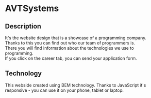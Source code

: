# AVTSystems

## Description
It's the website design that is a showcase of a programming company. Thanks to this you can find out who our team of programmers is.  
There you will find information about the technologies we use to programming.  
If you click on the career tab, you can send your application form.

## Technology
This webside created using BEM technology. Thanks to JavaScript it's responsive - you can use it on your phone, tablet or laptop.
